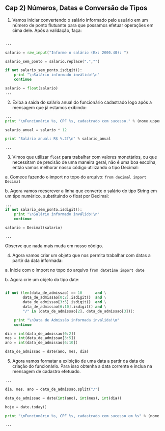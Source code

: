 ## Cap 2) Números, Datas e Conversão de Tipos

1) Vamos iniciar convertendo o salário informado pelo usuário em um número de ponto flutuante para que possamos efetuar operações em cima dele. Após a validação, faça:

```python

...

salario = raw_input("Informe o salário (Ex: 2000.40): ")

salario_sem_ponto = salario.replace(".","")

if not salario_sem_ponto.isdigit():
    print "\nSalário informado inválido!\n"
    continue

salario = float(salario)
...

```

2) Exiba a saída do salário anual do funcionário cadastrado logo após a mensagem que já estamos exibindo:

```python
...
print "\nFuncionário %s, CPF %s, cadastrado com sucesso." % (nome.upper(), cpf)

salario_anual = salario * 12

print "Salário anual: R$ %.2f\n" % salario_anual

...

```

3) Vimos que utilizar `float` para trabalhar com valores monetários, ou que necessitam de precisão de uma maneira geral, não é uma boa escolha, então vamos melhorar nosso código utilizando o tipo Decimal:

a. Comece fazendo o import no topo do arquivo: `from decimal import Decimal`

b. Agora vamos reescrever a linha que converte o salário do tipo String em um tipo numérico, substituindo o float por Decimal:

```python
...
if not salario_sem_ponto.isdigit():
    print "\nSalário informado inválido!\n"
    continue

salario = Decimal(salario)

...
```

Observe que nada mais muda em nosso código.

4) Agora vamos criar um objeto que nos permita trabalhar com datas a partir da data informada:

a. Inicie com o import no topo do arquivo `from datetime import date`

b. Agora crie um objeto do tipo date:

```python

if not (len(data_de_admissao) == 10      and \
        data_de_admissao[0:2].isdigit()  and \
        data_de_admissao[3:5].isdigit()  and \
        data_de_admissao[6:10].isdigit() and \
        "/" in (data_de_admissao[2], data_de_admissao[3])):

    print "\nData de Admissão informada inválida!\n"
    continue

dia = int(data_de_admissao[0:2])
mes = int(data_de_admissao[3:5])
ano = int(data_de_admissao[6:10])

data_de_admissao = date(ano, mes, dia)

```

5) Agora vamos formatar a exibição de uma data a partir da data de criação do funcionário. Para isso obtenha a data corrente e inclua na mensagem de cadastro efetuado.


```python
...

dia, mes, ano = data_de_admissao.split("/")

data_de_admissao = date(int(ano), int(mes), int(dia))

hoje = date.today()

print "\nFuncionário %s, CPF %s, cadastrado com sucesso em %s" % (nome.upper(), cpf, hoje.strftime('%d/%m/%Y'))

...

```
